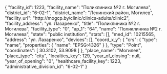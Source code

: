 {
    "facility_id": 1223,
    "facility_name": "Поликлиника №2 г. Могилева",
    "district_id": "6-02-1",
    "district_name": "Ленинский район, Могилев",
    "facility_url": "http:\/\/mogcp.by\/clinic\/clinics-adults\/clinic2",
    "facility_address": "ул. Лазаренко",
    "title": "Поликлиника №2 г. Могилева",
    "facility_type": "0",
    "ap_1": "64",
    "name": "Поликлиника №2 г. Могилева",
    "state": "public institution",
    "stats": [],
    "med_id": 10215565,
    "address": "ул. Лазаренко",
    "devices": [],
    "coord_x_y": {
        "crs": {
            "type": "name",
            "properties": {
                "name": "EPSG:4326"
            }
        },
        "type": "Point",
        "coordinates": [
            30.3102,
            53.9098
        ]
    },
    "place_name": "Могилев",
    "place_type": "city",
    "localties_key": 129,
    "year_of_closing": null,
    "year_of_opening": "0",
    "healthcare_facility_key": 1223,
    "administrative_division_id": "6-02-1"
}